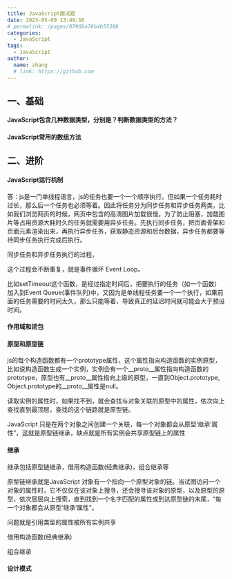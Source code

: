 ```yaml
---
title: JavaScript面试题
date: 2023-05-09 13:49:16
# permalink: /pages/0796ba76b4b55368
categories:
  - JavaScript
tags:
  - JavaScript
author:
  name: zhang
  # link: https://github.com
---
```


## 一、基础

#### JavaScript包含几种数据类型，分别是？判断数据类型的方法？

#### JavaScript常用的数组方法


## 二、进阶

#### JavaScript运行机制

答：js是一门单线程语言，js的任务也要一个一个顺序执行。但如果一个任务耗时过长，那么后一个任务也必须等着。因此将任务分为同步任务和异步任务两类，比如我们浏览网页的时候，网页中包含的高清图片加载很慢。为了防止阻塞，加载图片等占用资源大耗时久的任务就需要用异步任务。先执行同步任务，把页面骨架和页面元素渲染出来，再执行异步任务，获取静态资源和后台数据，异步任务都要等待同步任务执行完成后执行。

同步任务和异步任务执行的过程，

这个过程会不断重复，就是事件循环 Event Loop。

比如setTimeout这个函数，是经过指定时间后，把要执行的任务（如一个函数）加入到Event Queue(事件队列)中，又因为是单线程任务要一个一个执行，如果前面的任务需要的时间太久，那么只能等着，导致真正的延迟时间就可能会大于预设时间。


#### 作用域和闭包



#### 原型和原型链
js的每个构造函数都有一个prototype属性，这个属性指向构造函数的实例原型，比如说构造函数生成一个实例，实例会有一个__proto__属性指向构造函数的prototype，原型也有__proto__属性指向上级的原型，一直到Object.prototype, Object.prototype的__proto__属性是null。

读取实例的属性时，如果找不到，就会查找与对象关联的原型中的属性，依次向上查找直到最顶层，查找的这个链路就是原型链。

JavaScript 只是在两个对象之间创建一个关联，每一个对象都会从原型‘继承’属性”，这就是原型链继承，缺点就是所有实例会共享原型链上的属性

#### 继承
继承包括原型链继承，借用构造函数(经典继承)，组合继承等

原型链继承就是JavaScript 对象有一个指向一个原型对象的链。当试图访问一个对象的属性时，它不仅仅在该对象上搜寻，还会搜寻该对象的原型，以及原型的原型，依次层层向上搜索，直到找到一个名字匹配的属性或到达原型链的末尾，“每一个对象都会从原型‘继承’属性”。

问题就是引用类型的属性被所有实例共享

借用构造函数(经典继承)

组合继承


#### 设计模式